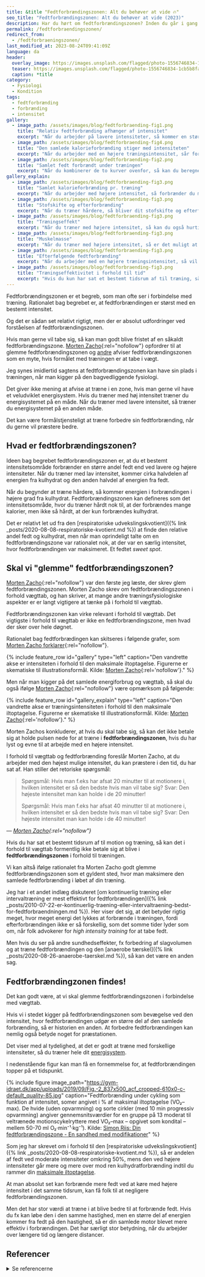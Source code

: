 ```yaml
---
title: &title "Fedtforbrændingszonen: Alt du behøver at vide 🔥"
seo_title: "Fedtforbrændingszonen: Alt du behøver at vide (2023)"
description: Har du hørt om fedtforbrændingszonen? Inden du går i gang med at ræne med en bestemt intensitet for at forbrænde mest muligt fedt, så læs lige med her først.
permalink: /fedtforbraendingszonen/
redirect_from:
  - /fedtforbraeningszonen/
last_modified_at: 2023-08-24T09:41:09Z
language: da
header:
  overlay_image: https://images.unsplash.com/flagged/photo-1556746834-1cb5b8fabd54?ixlib=rb-1.2.1&ixid=eyJhcHBfaWQiOjEyMDd9&auto=format&fit=crop&h=630&w=1200&q=10
  teaser: https://images.unsplash.com/flagged/photo-1556746834-1cb5b8fabd54?ixlib=rb-1.2.1&ixid=eyJhcHBfaWQiOjEyMDd9&auto=format&fit=crop&h=300&w=400&q=10
  caption: *title
category:
  - Fysiologi
  - Kondition
tags:
  - fedtforbrænding
  - forbrænding
  - intensitet
gallery:
  - image_path: /assets/images/blog/fedtforbraending-fig1.png
    title: "Relativ fedtforbrænding afhænger af intensitet"
    excerpt: "Når du arbejder på lavere intensiteter, så kommer en større andel af den forbrændte energi fra fedt. Når du arbejder tættere på de højeste intensiteter, så forbrænder du stort set kun kulhydrat. Det har jeg skrevet lidt mere om under [den respiratoriske udvekslingskvotient](/respiratoriske-metaboliske-udvekslingskvotient/)."
  - image_path: /assets/images/blog/fedtforbraending-fig4.png
    title: "Den samlede kalorieforbrænding stiger med intensiteten"
    excerpt: "Når du arbejder med en højere træningsintensitet, sår forbrænder du flere kalorier pr. minut. Fx bruger du flere [kalorier når du løber end når du går](/loeb-mere-energi-gang/)."
  - image_path: /assets/images/blog/fedtforbraending-fig2.png
    title: "Samlet fedt forbrændt under træningen"
    excerpt: "Når du kombinerer de to kurver ovenfor, så kan du beregne den forbrændte mængde fedt i gram pr. minut. Det betyder, at du teoretisk set forbrænder mest fedt pr. træningsminut ved en træningsintensitet på 60-70%. Det har givet navn til _fedtforbrændingszonen_."
gallery_explain:
  - image_path: /assets/images/blog/fedtforbraending-fig3.png
    title: "Samlet kalorieforbrænding pr. træning"
    excerpt: "Når du arbejder med højere intensitet, så forbrænder du mere pr. minut end ved lavere intensiteter. Du kan altså i det samme tidsrum nå at forbrænde mere, hvis du kan holde en højere intensitet."
  - image_path: /assets/images/blog/fedtforbraending-fig3.png
    title: "Stofskifte og efterforbrænding"
    excerpt: "Når du træner hårdere, så bliver dit stofskifte og efterforbrænding sat i vejret. EPOC er højere i minutterne efter træning, hvis intensiteten i træningen har været højere."
  - image_path: /assets/images/blog/fedtforbraending-fig3.png
    title: "Træningseffekt"
    excerpt: "Når du træner med højere intensitet, så kan du også hurtigere komme i god kondition. Din [maksimale iltoptagelse](/test-kondition-konditest-kondital/) bliver bedre, men den højintense træning har formentlig ikke samme stimulerende effekt på slagvolumen og træningen af fedtforbrændingen."
  - image_path: /assets/images/blog/fedtforbraending-fig3.png
    title: "Muskelmasse"
    excerpt: "Når du træner med højere intensitet, så er det muligt at din muskelmasse vokser. En større muskelmasse vil betyde en højere forbrænding. Dog er der formentlig kun en lille effekt på muskelmassen at lave kredsløbstræning - også selvom du arbejder med høj intensitet."
  - image_path: /assets/images/blog/fedtforbraending-fig3.png
    title: "Efterfølgende fedtforbrænding"
    excerpt: "Når du arbejder med en højere træningsintensitet, så vil din efterforbrænding være højere. Da intensiteten er lav efter træning, så er fedtforbrændingen en høj andel af din forbrænding. Det betyder, at du i efterforbrændingen vil forbrænde mere fedt, end hvis du havde arbejdet med lavere intensitet i træningen. Det kulhydrat, du spiser, bliver primært brugt til at fylde glykogendepoterne op igen."
  - image_path: /assets/images/blog/fedtforbraending-fig3.png
    title: "Træningseffektivitet i forhold til tid"
    excerpt: "Hvis du kun har sat et bestemt tidsrum af til træning, så kan det være mere effektivt i forhold til kondition at køre med en høj træningsintensitet. Teoretisk set kan man også argumentere for det i forhold til vægttab, men det kræver. Jeg kommer tilbage til, at tidsaspektet imidlertid også har stor effekt. Du skal også være opmærksom på, at når vi kigger på vægttab, så er det dit samlede, daglige energiforbrug, der har allerstørst betydning. Her flytter træningen ikke så mange procent."
---
```


Fedtforbrændingszonen er et begreb, som man ofte ser i forbindelse med træning. Rationalet bag begrebet er, at fedtforbrændingen er størst med en bestemt intensitet.

Og det er sådan set relativt rigtigt, men der er absolut udfordringer ved forståelsen af fedtforbrændingszonen.

Hvis man gerne vil tabe sig, så kan man godt blive fristet af en såkaldt fedtforbrændingszone. [Morten Zacho](https://web.archive.org/web/20090314092028/http://www.motion-online.dk/sundhed_og_vaegt/vaegt_og_fedtprocent/glem_fedtforbraendingszonen/){:rel="nofollow"} opfordrer til at glemme fedtforbrændingszonen og [andre](https://arndalspa.dk/glem-80er-myten-om-fedtforbraending-2/) afviser fedtforbrændingszonen som en myte, hvis formålet med træningen er at tabe i vægt.

Jeg synes imidlertid sagtens at fedtforbrændingszonen kan have sin plads i træningen, når man kigger på den bagvedliggende fysiologi. 

Det giver ikke mening at afvise at træne i en zone, hvis man gerne vil have et veludviklet energisystem. Hvis du træner med høj intensitet træner du energisystemet på en måde. Når du træner med lavere intensitet, så træner du energisystemet på en anden måde.

Det kan være formålstjensteligt at træne forbedre sin fedtforbrænding, når du gerne vil præstere bedre.

## Hvad er fedtforbrændingszonen?

Ideen bag begrebet fedtforbrændingszonen er, at du et bestemt intensitetsområde forbrænder en større andel fedt end ved lavere og højere intensiteter. Når du træner med lav intensitet, kommer cirka halvdelen af energien fra kulhydrat og den anden halvdel af energien fra fedt.

Når du begynder at træne hårdere, så kommer energien i forbrændingen i højere grad fra kulhydrat. Fedtforbrændingszonen kan defineres som det intensitetsområde, hvor du træner hårdt nok til, at der forbrændes mange kalorier, men ikke så hårdt, at der kun forbrændes kulhydrat.

Det er relativt let ud fra den [respiratoriske udvekslingskvotient]({% link _posts/2020-08-08-respiratoriske-kvotient.md %}) at finde den relative andel fedt og kulhydrat, men når man oprindeligt talte om en fedtforbrændingszone var rationalet nok, at der var en særlig intensitet, hvor fedtforbrændingen var maksimeret. Et fedtet _sweet spot_.

## Skal vi "glemme" fedtforbrændingszonen?

[Morten Zacho](https://web.archive.org/web/20090314092028/http://www.motion-online.dk/sundhed_og_vaegt/vaegt_og_fedtprocent/glem_fedtforbraendingszonen/){:rel="nofollow"} var den første jeg læste, der skrev glem fedtforbrændingszonen. Morten Zacho skrev om fedtforbrændingszonen i forhold vægttab, og han skriver, at mange andre træningsfysiologiske aspekter er er langt vigtigere at tænke på i forhold til vægttab.

Fedtforbrændingszonen kan virke relevant i forhold til vægttab. Det vigtigste i forhold til vægttab er ikke en fedtforbrændingszone, men hvad der sker over hele døgnet.

Rationalet bag fedtforbrædingen kan skitseres i følgende grafer, som [Morten Zacho forklarer](https://web.archive.org/web/20090314092028/http://www.motion-online.dk/sundhed_og_vaegt/vaegt_og_fedtprocent/glem_fedtforbraendingszonen/){:rel="nofollow"}.

{% include feature_row id="gallery" type="left" caption="Den vandrette akse er intensiteten i forhold til den maksimale iltoptagelse. Figurerne er skematiske til illustrationsformål. Kilde: [Morten Zacho](https://web.archive.org/web/20090314092028/http://www.motion-online.dk/sundhed_og_vaegt/vaegt_og_fedtprocent/glem_fedtforbraendingszonen/){:rel='nofollow'}." %}

Men når man kigger på det samlede energiforbrug og vægttab, så skal du også ifølge [Morten Zacho](https://web.archive.org/web/20090314092028/http://www.motion-online.dk/sundhed_og_vaegt/vaegt_og_fedtprocent/glem_fedtforbraendingszonen/){:rel="nofollow"} være opmærksom på følgende:

{% include feature_row id="gallery_explain" type="left" caption="Den vandrette akse er træningsintensiteten i forhold til den maksimale iltoptagelse. Figurerne er skematiske til illustrationsformål. Kilde: [Morten Zacho](https://web.archive.org/web/20090314092028/http://www.motion-online.dk/sundhed_og_vaegt/vaegt_og_fedtprocent/glem_fedtforbraendingszonen/){:rel='nofollow'}." %}

Morten Zachos konkluderer, at hvis du skal tabe sig, så kan det ikke betale sig at holde pulsen nede for at træne i **fedtforbrændingszonen**, hvis du har lyst og evne til at arbejde med en højere intensitet.

I forhold til vægttab og fedtforbrænding foreslår Morten Zacho, at du arbejder med den højest mulige intensitet, du kan præstere i den tid, du har sat af. Han stiller det retoriske spørgsmål:

> Spørgsmål: Hvis man f.eks har afsat 20 minutter til at motionere i, hvilken intensitet er så den bedste hvis man vil tabe sig?
> Svar: Den højeste intensitet man kan holde i de 20 minutter!
>
> Spørgsmål: Hvis man f.eks har afsat 40 minutter til at motionere i, hvilken intensitet er så den bedste hvis man vil tabe sig?
> Svar: Den højeste intensitet man kan holde i de 40 minutter!

— <cite>[Morten Zacho](https://web.archive.org/web/20090314092028/http://www.motion-online.dk/sundhed_og_vaegt/vaegt_og_fedtprocent/glem_fedtforbraendingszonen/){:rel="nofollow"}</cite>

Hvis du har sat et bestemt tidsrum af til motion og træning, så kan det i forhold til vægttab formentlig ikke betale sig at blive i **fedtforbrændingszonen** i forhold til træningen. 

Vi kan altså ifølge rationalet fra Morten Zacho godt glemme fedtforbrændingszonen som et gyldent sted, hvor man maksimere den samlede fedtforbrænding i løbet af din træning.

Jeg har i et andet indlæg diskuteret [om kontinuerlig træning eller intervaltræning er mest effektivt for fedtforbrændingen]({% link _posts/2010-07-22-er-kontinuerlig-traening-eller-intervaltraening-bedst-for-fedtforbraendningen.md %}). Her viser det sig, at det betyder rigtig meget, hvor meget energi det lykkes at forbrænde i træningen, fordi efterforbrændingen ikke er så forskellig, som det somme tider lyder som om, når folk advokerer for _high intensity training_ for at tabe fedt.

Men hvis du ser på andre sundhedseffekter, fx forbedring af slagvolumen og at træne fedtforbrændingen og den [anaerobe tærskel]({% link _posts/2020-08-26-anaerobe-taerskel.md %}), så kan det være en anden sag.

## Fedtforbrændingzonen findes!

Det kan godt være, at vi skal glemme fedtforbrændingszonen i forbindelse med vægttab. 

Hvis vi i stedet kigger på fedtforbrændingszonen som bevægelse ved den intensitet, hvor fedtforbrændingen udgør en større del af den samlede forbrænding, så er historien en anden. At forbedre fedtforbrændingen kan nemlig også betyde noget for præstationen.

Det viser med al tydelighed, at det er godt at træne med forskellige intensiteter, så du træner hele dit [energisystem](/energisystemer/).

I nedenstående figur kan man få en fornemmelse for, at fedtforbrændingen topper på et tidspunkt.

{% include figure image_path="https://gym-idraet.dk/app/uploads/2019/09/Fig.-2_837x500_acf_cropped-610x0-c-default_quality-85.jpg" caption="Fedtforbrænding under cykling som funktion af intensitet, somer angivet i % af maksimal iltoptagelse (VO₂–max). De hvide (uden opvarmning) og sorte cirkler (med 10 min progressiv opvarmning) angiver gennemsnitsværdier for en gruppe på 13 moderat til veltrænede motionscykelryttere med VO₂–max – opgivet som kondital – mellem 50-70 ml O₂·min⁻¹·kg⁻¹). Kilde: [Simon Riis: Din fedtforbrændingszone - En sandhed med modifikationer](https://gym-idraet.dk/nyheder-viden/din-fedtforbraendingszone-en-sandhed-med-modifikationer/)" %}

Som jeg har skrevet om i forhold til den [respiratoriske udvekslingskvotient]({% link _posts/2020-08-08-respiratoriske-kvotient.md %}), så er andelen af fedt ved moderate intensiteter omkring 50%, mens den ved højere intensiteter går mere og mere over mod ren kulhydratforbrænding indtil du rammer din [maksimale iltoptagelse](/maksimale-iltoptagelse-vo2max/).

At man absolut set kan forbrænde mere fedt ved at køre med højere intensitet i det samme tidsrum, kan få folk til at negligere fedtforbrændingszonen.

Men det har stor værdi at træne i at blive bedre til at forbrænde fedt. Hvis du fx kan løbe den i den samme hastighed, men en større del af energien kommer fra fedt på den hastighed, så er din samlede motor blevet mere effektiv i forbrændingen. Det har særligt stor betydning, når du arbejder over længere tid og længere distancer.

## Referencer

<details markdown="1">
  <summary>Se referencerne</summary>

- Bryner, R. W., R. C. Toffle, I. H. Ullrich, og R. A. Yeater. 1997. “The Effects of Exercise Intensity on Body Composition, Weight Loss, and Dietary Composition in Women”. _Journal of the American College of Nutrition_ 16 (1): 68–73. [https://doi.org/10.1080/07315724.1997.10718651](https://doi.org/10.1080/07315724.1997.10718651).
- Grediagin, A., M. Cody, J. Rupp, D. Benardot, og R. Shern. 1995. “Exercise Intensity Does Not Effect Body Composition Change in Untrained, Moderately Overfat Women”. _Journal of the American Dietetic Association_ 95 (6): 661–65. [https://doi.org/10.1016/s0002-8223(95)00181-6](https://doi.org/10.1016/s0002-8223(95)00181-6).
- Kiens, B. 1998. “Training and Fatty Acid Metabolism”. _Advances in Experimental Medicine and Biology_ 441: 229–38. [https://doi.org/10.1007/978-1-4899-1928-1_21](https://doi.org/10.1007/978-1-4899-1928-1_21).
- Nordesjö, L. O. 1974. “The Effect of Quantitated Training on the Capacity for Short and Prolonged Work”. _Acta Physiologica Scandinavica. Supplementum_ 405: 1–54.
- Yoshioka, M., E. Doucet, S. St-Pierre, N. Alméras, D. Richard, A. Labrie, J. P. Després, C. Bouchard, og A. Tremblay. 2001. “Impact of High-Intensity Exercise on Energy Expenditure, Lipid Oxidation and Body Fatness”. _International Journal of Obesity and Related Metabolic Disorders: Journal of the International Association for the Study of Obesity_ 25 (3): 332–39. [https://doi.org/10.1038/sj.ijo.0801554](https://doi.org/10.1038/sj.ijo.0801554).
</details>

